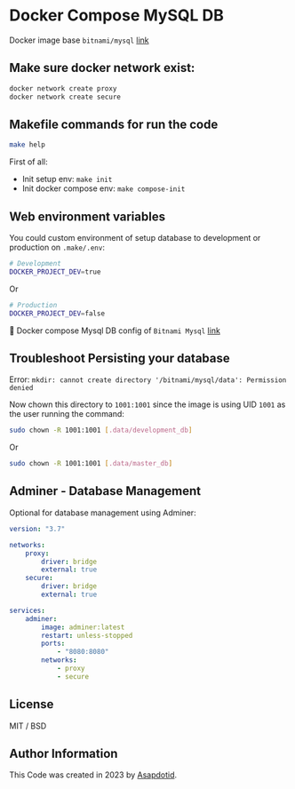 # Docker Compose MySQL DB

Docker image base `bitnami/mysql` [link](https://hub.docker.com/r/bitnami/mysql)

## Make sure docker network exist:

```bash
docker network create proxy
docker network create secure
```

## Makefile commands for run the code

```bash
make help
```

First of all:

-   Init setup env: `make init`
-   Init docker compose env: `make compose-init`

## Web environment variables

You could custom environment of setup database to development or production on `.make/.env`:

```bash
# Development
DOCKER_PROJECT_DEV=true
```

Or

```bash
# Production
DOCKER_PROJECT_DEV=false
```

📖 Docker compose Mysql DB config of `Bitnami Mysql` [link](https://hub.docker.com/r/bitnami/mysql)

## Troubleshoot Persisting your database

Error: `mkdir: cannot create directory '/bitnami/mysql/data': Permission denied`

Now chown this directory to `1001:1001` since the image is using UID `1001` as the user running the command:

```bash
sudo chown -R 1001:1001 [.data/development_db]
```

Or

```bash
sudo chown -R 1001:1001 [.data/master_db]
```

## Adminer - Database Management

Optional for database management using Adminer:

```yaml
version: "3.7"

networks:
    proxy:
        driver: bridge
        external: true
    secure:
        driver: bridge
        external: true

services:
    adminer:
        image: adminer:latest
        restart: unless-stopped
        ports:
            - "8080:8080"
        networks:
            - proxy
            - secure
```

## License

MIT / BSD

## Author Information

This Code was created in 2023 by [Asapdotid](https://github.com/asapdotid).
